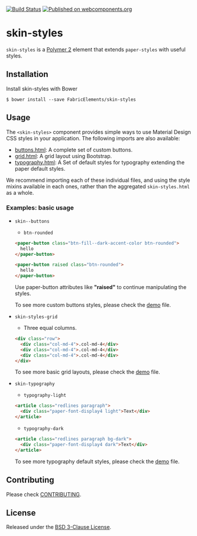 [![Build Status](https://travis-ci.org/FabricElements/skin-styles.svg?branch=master)](https://travis-ci.org/FabricElements/skeleton-focal)
[![Published on webcomponents.org](https://img.shields.io/badge/webcomponents.org-published-blue.svg)](https://www.webcomponents.org/element/FabricElements/skin-styles)

# skin-styles

`skin-styles` is a [Polymer 2](http://polymer-project.org) element that extends `paper-styles` with useful styles.

## Installation

Install skin-styles with Bower

```shell
$ bower install --save FabricElements/skin-styles
```

## Usage

The `<skin-styles>` component provides simple ways to use Material Design CSS styles in your application. The following imports are also available:

* [buttons.html](skin-buttons/skin-buttons.html): A complete set of custom buttons.
* [grid.html](bootstrap/grid.html): A grid layout using Bootstrap.
* [typography.html](skin-typography/skin-typography.html): A Set of default styles for typography extending the paper default styles.

We recommend importing each of these individual files, and using the style mixins
available in each ones, rather than the aggregated `skin-styles.html` as a whole.

### Examples: basic usage

* `skin--buttons`
  * `btn-rounded`

  ``` html
  <paper-button class="btn-fill--dark-accent-color btn-rounded">
    hello
  </paper-button>
  ```

  ``` html
  <paper-button raised class="btn-rounded">
    hello
  </paper-button>
  ```
  Use paper-button attributes like **"raised"** to continue manipulating the styles.

  To see more custom buttons styles, please check the [demo](skin-buttons/demo/index.html) file. 

* `skin-styles-grid`
  * Three equal columns.

  ``` html
  <div class="row">
    <div class="col-md-4">.col-md-4</div>
    <div class="col-md-4">.col-md-4</div>
    <div class="col-md-4">.col-md-4</div>
  </div>
  ```

  To see more basic grid layouts, please check the [demo](bootstrap/demo/index.html) file. 

* `skin-typography`
  * `typography-light`

  ``` html
  <article class="redlines paragraph">
    <div class="paper-font-display4 light">Text</div>
  </article>
  ```

  * `typography-dark`

  ``` html
  <article class="redlines paragraph bg-dark">
    <div class="paper-font-display4 dark">Text</div>
  </article>
  ```

  To see more typography default styles, please check the [demo](skin-typography/demo/index.html) file. 

## Contributing

Please check [CONTRIBUTING](./CONTRIBUTING.md).

## License

Released under the [BSD 3-Clause License](./LICENSE.md).
